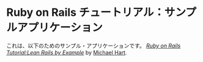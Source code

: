 # Ruby on Rails チュートリアル：サンプルアプリケーション

これは、以下のためのサンプル・アプリケーションです。
[*Ruby on Rails Tutorial:Lean Rails by Example*](http://railstutorial.org/)
by [Michael Hart](http://michaelhartl.com/).